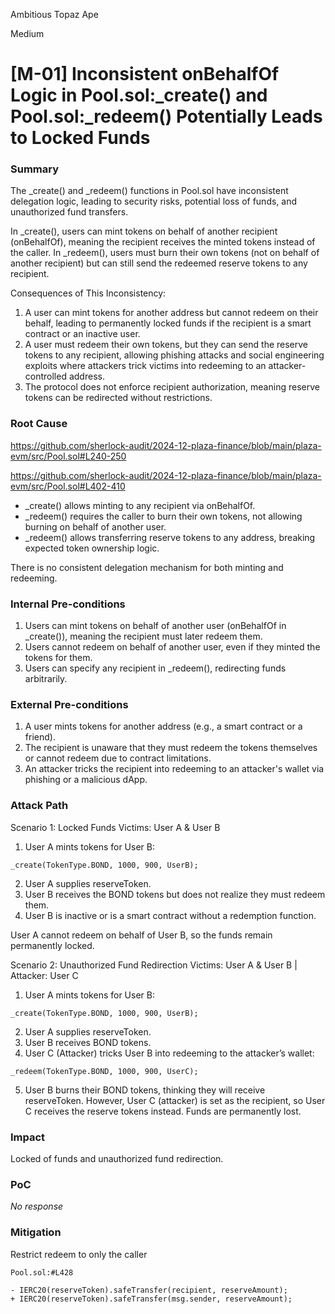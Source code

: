 Ambitious Topaz Ape

Medium

# [M-01] Inconsistent onBehalfOf Logic in Pool.sol:_create() and Pool.sol:_redeem() Potentially Leads to Locked Funds

### Summary

The _create() and _redeem() functions in Pool.sol have inconsistent delegation logic, leading to security risks, potential loss of funds, and unauthorized fund transfers.

In _create(), users can mint tokens on behalf of another recipient (onBehalfOf), meaning the recipient receives the minted tokens instead of the caller.
In _redeem(), users must burn their own tokens (not on behalf of another recipient) but can still send the redeemed reserve tokens to any recipient.

Consequences of This Inconsistency:
1. A user can mint tokens for another address but cannot redeem on their behalf, leading to permanently locked funds if the recipient is a smart contract or an inactive user.
2. A user must redeem their own tokens, but they can send the reserve tokens to any recipient, allowing phishing attacks and social engineering exploits where attackers trick victims into redeeming to an attacker-controlled address.
3. The protocol does not enforce recipient authorization, meaning reserve tokens can be redirected without restrictions.

### Root Cause

https://github.com/sherlock-audit/2024-12-plaza-finance/blob/main/plaza-evm/src/Pool.sol#L240-250

https://github.com/sherlock-audit/2024-12-plaza-finance/blob/main/plaza-evm/src/Pool.sol#L402-410

- _create() allows minting to any recipient via onBehalfOf.
- _redeem() requires the caller to burn their own tokens, not allowing burning on behalf of another user.
- _redeem() allows transferring reserve tokens to any address, breaking expected token ownership logic.

There is no consistent delegation mechanism for both minting and redeeming.

### Internal Pre-conditions

1. Users can mint tokens on behalf of another user (onBehalfOf in _create()), meaning the recipient must later redeem them.
2. Users cannot redeem on behalf of another user, even if they minted the tokens for them.
3. Users can specify any recipient in _redeem(), redirecting funds arbitrarily.

### External Pre-conditions

1. A user mints tokens for another address (e.g., a smart contract or a friend).
2. The recipient is unaware that they must redeem the tokens themselves or cannot redeem due to contract limitations.
3. An attacker tricks the recipient into redeeming to an attacker's wallet via phishing or a malicious dApp.

### Attack Path

Scenario 1: Locked Funds
Victims: User A & User B
1. User A mints tokens for User B:
```solidity
_create(TokenType.BOND, 1000, 900, UserB);
```
2. User A supplies reserveToken.
3. User B receives the BOND tokens but does not realize they must redeem them.
4. User B is inactive or is a smart contract without a redemption function.

User A cannot redeem on behalf of User B, so the funds remain permanently locked.

Scenario 2: Unauthorized Fund Redirection
Victims: User A & User B | Attacker: User C
1. User A mints tokens for User B:
```solidity
_create(TokenType.BOND, 1000, 900, UserB);
```
2. User A supplies reserveToken.
3. User B receives BOND tokens.
4. User C (Attacker) tricks User B into redeeming to the attacker’s wallet:
```solidity
_redeem(TokenType.BOND, 1000, 900, UserC);
```
5. User B burns their BOND tokens, thinking they will receive reserveToken. However, User C (attacker) is set as the recipient, so User C receives the reserve tokens instead. Funds are permanently lost.

### Impact

Locked of funds and unauthorized fund redirection.

### PoC

_No response_

### Mitigation

Restrict redeem to only the caller
```solidity
Pool.sol:#L428

- IERC20(reserveToken).safeTransfer(recipient, reserveAmount); 
+ IERC20(reserveToken).safeTransfer(msg.sender, reserveAmount);
```